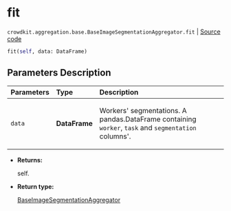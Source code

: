 # fit
`crowdkit.aggregation.base.BaseImageSegmentationAggregator.fit` | [Source code](https://github.com/Toloka/crowd-kit/blob/v1.1.0.rc2/crowdkit/aggregation/base/__init__.py#L62)

```python
fit(self, data: DataFrame)
```

## Parameters Description

| Parameters | Type | Description |
| :----------| :----| :-----------|
`data`|**DataFrame**|<p>Workers&#x27; segmentations. A pandas.DataFrame containing `worker`, `task` and `segmentation` columns&#x27;.</p>

* **Returns:**

  self.

* **Return type:**

  [BaseImageSegmentationAggregator](crowdkit.aggregation.base.BaseImageSegmentationAggregator.md)
